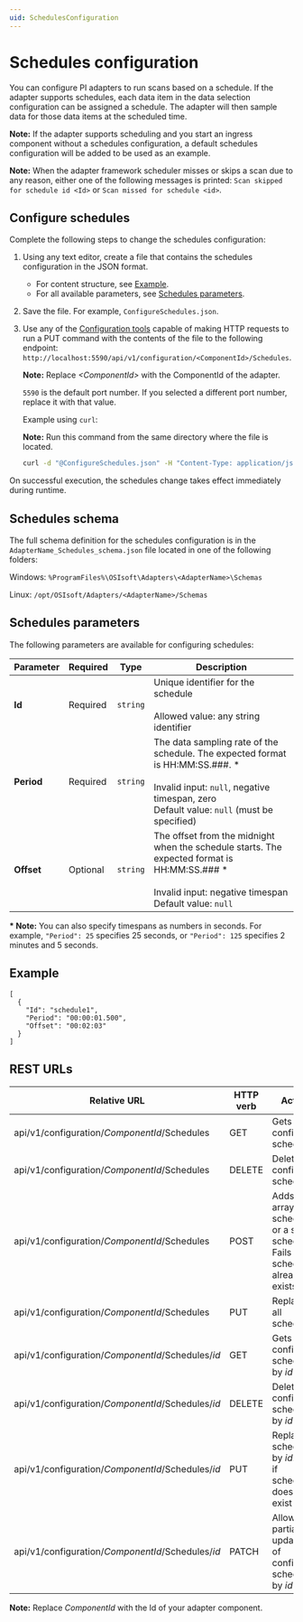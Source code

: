 ```yaml
---
uid: SchedulesConfiguration
---
```


# Schedules configuration

You can configure PI adapters to run scans based on a schedule. If the adapter supports schedules, each data item in the data selection configuration can be assigned a schedule. The adapter will then sample data for those data items at the scheduled time.

**Note:** If the adapter supports scheduling and you start an ingress component without a schedules configuration, a default schedules configuration will be added to be used as an example.

**Note:** When the adapter framework scheduler misses or skips a scan due to any reason, either one of the following messages is printed: `Scan skipped for schedule id <Id>` or `Scan missed for schedule <id>`.

## Configure schedules

Complete the following steps to change the schedules configuration:

1. Using any text editor, create a file that contains the schedules configuration in the JSON format.
    - For content structure, see [Example](#example).
    - For all available parameters, see [Schedules parameters](#schedules-parameters).

2. Save the file. For example, `ConfigureSchedules.json`.

3. Use any of the [Configuration tools](xref:ConfigurationTools) capable of making HTTP requests to run a PUT command with the contents of the file to the following endpoint: `http://localhost:5590/api/v1/configuration/<ComponentId>/Schedules`.

    **Note:**  Replace _&lt;ComponentId&gt;_ with the ComponentId of the adapter.

    `5590` is the default port number. If you selected a different port number, replace it with that value.

    Example using `curl`:

    **Note:** Run this command from the same directory where the file is located.

    ```bash
    curl -d "@ConfigureSchedules.json" -H "Content-Type: application/json" -X PUT "http://localhost:5590/api/v1/configuration/<ComponentId>/Schedules"
    ```

On successful execution, the schedules change takes effect immediately during runtime.

## Schedules schema

The full schema definition for the schedules configuration is in the  `AdapterName_Schedules_schema.json` file located in one of the following folders:

Windows: `%ProgramFiles%\OSIsoft\Adapters\<AdapterName>\Schemas`

Linux: `/opt/OSIsoft/Adapters/<AdapterName>/Schemas`

## Schedules parameters

The following parameters are available for configuring schedules:

| Parameter                | Required | Type      | Description |
| ------------------------ | -------- | --------- | ----------- |
|**Id**              | Required | `string` | Unique identifier for the schedule<br><br>Allowed value: any string identifier |
|**Period** | Required | `string` | The data sampling rate of the schedule. The expected format is HH:MM:SS.###. * <br><br>Invalid input: `null`, negative timespan, zero <br> Default value: `null` (must be specified)|
|**Offset**     | Optional | `string` | The offset from the midnight when the schedule starts. The expected format is HH:MM:SS.### * <br><br>Invalid input: negative timespan<br>Default value: `null`|

**\* Note:** You can also specify timespans as numbers in seconds. For example, `"Period": 25` specifies 25 seconds, or `"Period": 125` specifies 2 minutes and 5 seconds.

## Example

```code
[
  {
    "Id": "schedule1",
    "Period": "00:00:01.500",
    "Offset": "00:02:03"
  }
]
```

## REST URLs

| Relative URL | HTTP verb | Action |
| ------------ | --------- | ------ |
| api/v1/configuration/_ComponentId_/Schedules      | GET       | Gets all configured schedules |
| api/v1/configuration/_ComponentId_/Schedules      | DELETE    | Deletes all configured schedules |
| api/v1/configuration/_ComponentId_/Schedules      | POST      | Adds an array of schedules or a single schedule. Fails if any schedule already exists |
| api/v1/configuration/_ComponentId_/Schedules      | PUT       | Replaces all schedules |
| api/v1/configuration/_ComponentId_/Schedules/*id* | GET       | Gets configured schedule by *id* |
| api/v1/configuration/_ComponentId_/Schedules/*id*| DELETE     | Deletes configured schedule by *id* |
| api/v1/configuration/_ComponentId_/Schedules/*id* | PUT       | Replaces schedule by *id*. Fails if schedule does not exist |
| api/v1/configuration/_ComponentId_/Schedules/*id* | PATCH     | Allows partial updating of configured schedule by *id* |

**Note:** Replace *ComponentId* with the Id of your adapter component.

